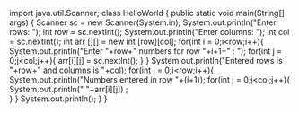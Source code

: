 
import java.util.Scanner;
class HelloWorld {
    public static void main(String[] args) {
        Scanner sc = new Scanner(System.in);
        System.out.println("Enter rows: ");
        int row = sc.nextInt();
        System.out.println("Enter columns: ");
        int col = sc.nextInt();
        int arr [][] = new int [row][col];
        for(int i = 0;i<row;i++){
        System.out.println("Enter "+row+" numbers for row "+i+1+" : ");
        for(int j = 0;j<col;j++){
            arr[i][j] = sc.nextInt();
        }
        }
         System.out.println("Entered rows is "+row+" and columns is "+col);
        for(int i = 0;i<row;i++){
            System.out.println("Numbers entered in row "+(i+1));
            for(int j = 0;j<col;j++){
             System.out.println(" "+arr[i][j]) ;  
            }
        }
        System.out.println();
    }
}
